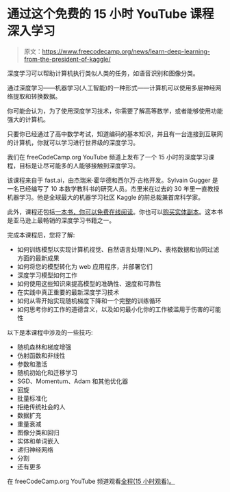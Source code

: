 # 通过这个免费的 15 小时 YouTube 课程深入学习

> 原文：<https://www.freecodecamp.org/news/learn-deep-learning-from-the-president-of-kaggle/>

深度学习可以帮助计算机执行类似人类的任务，如语音识别和图像分类。

通过深度学习——机器学习(人工智能)的一种形式——计算机可以使用多层神经网络提取和转换数据。

你可能会认为，为了使用深度学习技术，你需要了解高等数学，或者能够使用功能强大的计算机。

只要你已经通过了高中数学考试，知道编码的基本知识，并且有一台连接到互联网的计算机，你就可以学习进行世界级的深度学习。

我们在 freeCodeCamp.org YouTube 频道上发布了一个 15 小时的深度学习课程，目标是让尽可能多的人能够接触到深度学习。

该课程来自于 fast.ai，由杰瑞米·霍华德和西尔万·古格开发。Sylvain Gugger 是一名已经编写了 10 本数学教科书的研究人员。杰里米在过去的 30 年里一直教授机器学习。他是全球最大的机器学习社区 Kaggle 的前总裁兼首席科学家。

此外，课程还包括[一本书，你可以免费在线阅读](https://github.com/fastai/fastbook/blob/master/01_intro.ipynb)。你也可以[购买实体副本](https://www.amazon.com/Deep-Learning-Coders-fastai-PyTorch-dp-1492045527/dp/1492045527)。这本书是亚马逊上最畅销的深度学习书籍之一。

完成本课程后，您将了解:

*   如何训练模型以实现计算机视觉、自然语言处理(NLP)、表格数据和协同过滤方面的最新成果
*   如何将您的模型转化为 web 应用程序，并部署它们
*   深度学习模型如何工作
*   如何使用这些知识来提高模型的准确性、速度和可靠性
*   在实践中真正重要的最新深度学习技术
*   如何从零开始实现随机梯度下降和一个完整的训练循环
*   如何思考你的工作的道德含义，以及如何最小化你的工作被滥用于伤害的可能性

以下是本课程中涉及的一些技巧:

*   随机森林和梯度增强
*   仿射函数和非线性
*   参数和激活
*   随机初始化和迁移学习
*   SGD、Momentum、Adam 和其他优化器
*   回旋
*   批量标准化
*   拒绝传统社会的人
*   数据扩充
*   重量衰减
*   图像分类和回归
*   实体和单词嵌入
*   递归神经网络
*   分割
*   还有更多

在 freeCodeCamp.org YouTube 频道观看[全程(15 小时观看)。](https://youtu.be/HL7LOfyf6bc)